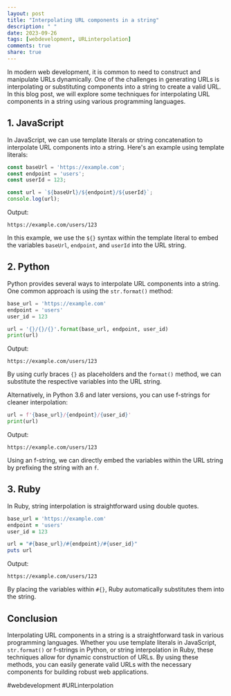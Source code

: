 ```yaml
---
layout: post
title: "Interpolating URL components in a string"
description: " "
date: 2023-09-26
tags: [webdevelopment, URLinterpolation]
comments: true
share: true
---
```


In modern web development, it is common to need to construct and manipulate URLs dynamically. One of the challenges in generating URLs is interpolating or substituting components into a string to create a valid URL. In this blog post, we will explore some techniques for interpolating URL components in a string using various programming languages.

## 1. JavaScript

In JavaScript, we can use template literals or string concatenation to interpolate URL components into a string. Here's an example using template literals:

```javascript
const baseUrl = 'https://example.com';
const endpoint = 'users';
const userId = 123;

const url = `${baseUrl}/${endpoint}/${userId}`;
console.log(url);
```

Output:
```
https://example.com/users/123
```

In this example, we use the `${}` syntax within the template literal to embed the variables `baseUrl`, `endpoint`, and `userId` into the URL string.

## 2. Python

Python provides several ways to interpolate URL components into a string. One common approach is using the `str.format()` method:

```python
base_url = 'https://example.com'
endpoint = 'users'
user_id = 123

url = '{}/{}/{}'.format(base_url, endpoint, user_id)
print(url)
```

Output:
```
https://example.com/users/123
```

By using curly braces `{}` as placeholders and the `format()` method, we can substitute the respective variables into the URL string.

Alternatively, in Python 3.6 and later versions, you can use f-strings for cleaner interpolation:

```python
url = f'{base_url}/{endpoint}/{user_id}'
print(url)
```

Output:
```
https://example.com/users/123
```

Using an f-string, we can directly embed the variables within the URL string by prefixing the string with an `f`.

## 3. Ruby

In Ruby, string interpolation is straightforward using double quotes.

```ruby
base_url = 'https://example.com'
endpoint = 'users'
user_id = 123

url = "#{base_url}/#{endpoint}/#{user_id}"
puts url
```

Output:
```
https://example.com/users/123
```

By placing the variables within `#{}`, Ruby automatically substitutes them into the string.

## Conclusion

Interpolating URL components in a string is a straightforward task in various programming languages. Whether you use template literals in JavaScript, `str.format()` or f-strings in Python, or string interpolation in Ruby, these techniques allow for dynamic construction of URLs. By using these methods, you can easily generate valid URLs with the necessary components for building robust web applications.

#webdevelopment #URLinterpolation